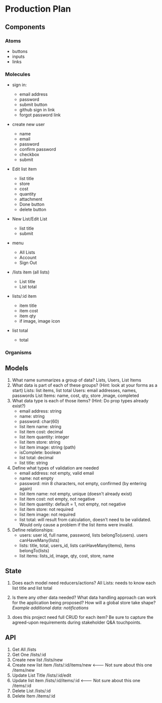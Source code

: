 # Production Plan


## Components
### Atoms
* buttons
* inputs
* links

### Molecules
* sign in: 
    * email address
    * password
    * submit button
    * github sign in link
    * forgot password link

* create new user
    * name
    * email
    * password
    * confirm password
    * checkbox
    * submit

* Edit list item
    * list title
    * store
    * cost
    * quantity
    * attachment
    * Done button
    * delete button
    
* New List/Edit List
    * list title
    * submit
* menu
    * All Lists
    * Account
    * Sign Out
* /lists item (all lists)
    * List title
    * List total
* lists/:id item
    * item title
    * item cost
    * item qty
    * if image, image icon
* list total
    * total


### Organisms




## Models
1. What name summarizes a group of data? 
Lists, Users, List Items
2. What data is part of each of these groups? (Hint: look at your forms as a start)
Lists: list items, list total
Users: email addresses, names, passwords
List Items: name, cost, qty, store ,image, completed
3. What data type is each of those items? (Hint: Do prop types already exist?)
    * email address: string
    * name: string
    * password: char(60)
    * list item name: string
    * list item cost: decimal
    * list item quantity: integer
    * list item store: string
    * list item image: string (path)
    * isComplete: boolean
    * list total: decimal
    * list title: string
4. Define what types of validation are needed
    * email address: not empty, valid email 
    * name: not empty
    * password: min 8 characters, not empty, confirmed (by entering again)
    * list item name: not empty, unique (doesn't already exist)
    * list item cost: not empty, not negative
    * list item quantity: default = 1, not empty, not negative
    * list item store: not required
    * list item image: not required
    * list total: will result from calculation, doesn't need to be validated. Would only cause a problem if the list items were invalid.
5. Define relationships:
    * users: user id, full name, password, lists belongTo(users). users canHaveMany(lists)
    * lists: title, total, users_id, lists canHaveMany(items), items belongTo(lists)
    * list items: lists_id, image, qty, cost, store, name

## State
1. Does each model need reducers/actions?
All Lists: needs to know each list title and list total


2. Is there any other data needed? What data handling approach can work for the application being proposed? How will a global store take shape? 
*Example additional data: notifications*
3. does this project need full CRUD for each item? Be sure to capture the agreed-upon requirements during stakeholder Q&A touchpoints. 

## API
1. Get All
    /lists
2. Get One
    /lists/:id
3. Create new list
    /lists/new
4. Create new list item 
    /lists/:id/items/new  <--- Not sure about this one
    /items/new
5. Update List Title
    /lists/:id/edit
6. Update list item
    /lists/:id/items/:id  <--- Not sure about this one
    /items/:id
7. Delete List
    /lists/:id
8. Delete Item
    /items/:id
